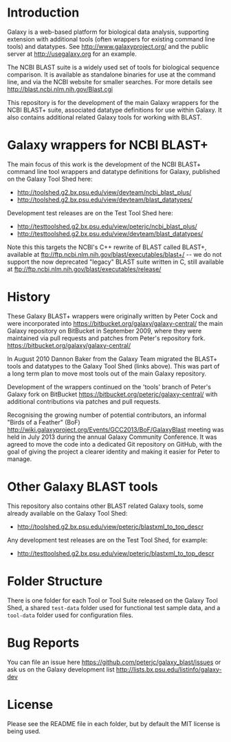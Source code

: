 Introduction
============

Galaxy is a web-based platform for biological data analysis, supporting
extension with additional tools (often wrappers for existing command line
tools) and datatypes. See http://www.galaxyproject.org/ and the public
server at http://usegalaxy.org for an example.

The NCBI BLAST suite is a widely used set of tools for biological sequence
comparison. It is available as standalone binaries for use at the command
line, and via the NCBI website for smaller searches. For more details see
http://blast.ncbi.nlm.nih.gov/Blast.cgi

This repository is for the development of the main Galaxy wrappers for the
NCBI BLAST+ suite, associated datatype definitions for use within Galaxy.
It also contains additional related Galaxy tools for working with BLAST.


Galaxy wrappers for NCBI BLAST+	
===============================

The main focus of this work is the development of the NCBI BLAST+ command line
tool wrappers and datatype definitions for Galaxy, published on the Galaxy
Tool Shed here:
 - http://toolshed.g2.bx.psu.edu/view/devteam/ncbi_blast_plus/
 - http://toolshed.g2.bx.psu.edu/view/devteam/blast_datatypes/

Development test releases are on the Test Tool Shed here:
 - http://testtoolshed.g2.bx.psu.edu/view/peterjc/ncbi_blast_plus/
 - http://testtoolshed.g2.bx.psu.edu/view/devteam/blast_datatypes/

Note this this targets the NCBI's C++ rewrite of BLAST called BLAST+,
available at ftp://ftp.ncbi.nlm.nih.gov/blast/executables/blast+/ -- we
do not support the now deprecated "legacy" BLAST suite written in C, still
available at ftp://ftp.ncbi.nlm.nih.gov/blast/executables/release/


History
=======

These Galaxy BLAST+ wrappers were originally written by Peter Cock and were
incorporated into https://bitbucket.org/galaxy/galaxy-central/
the main Galaxy repository on BitBucket in September 2009, where they were
maintained via pull requests and patches from Peter's repository fork.
https://bitbucket.org/galaxy/galaxy-central/

In August 2010 Dannon Baker from the Galaxy Team migrated the BLAST+ tools
and datatypes to the Galaxy Tool Shed (links above). This was part of a long
term plan to move most tools out of the main Galaxy repository.

Development of the wrappers continued on the 'tools' branch of Peter's
Galaxy fork on BitBucket https://bitbucket.org/peterjc/galaxy-central/
with additional contributions via patches and pull requests.

Recognising the growing number of potential contributors, an informal "Birds
of a Feather" (BoF) http://wiki.galaxyproject.org/Events/GCC2013/BoF/GalaxyBlast
meeting was held in July 2013 during the annual Galaxy Community Conference.
It was agreed to move the code into a dedicated Git repository on GitHub,
with the goal of giving the project a clearer identity and making it easier
for Peter to manage.


Other Galaxy BLAST tools
========================

This repository also contains other BLAST related Galaxy tools, some already
available on the Galaxy Tool Shed:
 - http://toolshed.g2.bx.psu.edu/view/peterjc/blastxml_to_top_descr

Any development test releases are on the Test Tool Shed, for example:
 - http://testtoolshed.g2.bx.psu.edu/view/peterjc/blastxml_to_top_descr


Folder Structure
================

There is one folder for each Tool or Tool Suite released on the Galaxy Tool
Shed, a shared `test-data` folder used for functional test sample data, and
a `tool-data` folder used for configuration files.


Bug Reports
===========

You can file an issue here https://github.com/peterjc/galaxy_blast/issues or ask
us on the Galaxy development list http://lists.bx.psu.edu/listinfo/galaxy-dev


License
=======

Please see the README file in each folder, but by default the MIT license is
being used.
